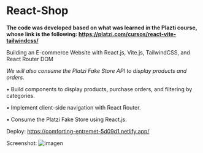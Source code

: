 # React-Shop

**The code was developed based on what was learned in the Plazti course, whose link is the following: https://platzi.com/cursos/react-vite-tailwindcss/**

Building an E-commerce Website with React.js, Vite.js, TailwindCSS, and React Router DOM

*We will also consume the Platzi Fake Store API to display products and orders.*

• Build components to display products, purchase orders, and filtering by categories. 

• Implement client-side navigation with React Router. 

• Consume the Platzi Fake Store using React.js.

Deploy: https://comforting-entremet-5d09d1.netlify.app/

Screenshot: 
![imagen](https://user-images.githubusercontent.com/88335701/236832639-d6515c05-79e2-405a-b30b-66c86ba28651.png)


